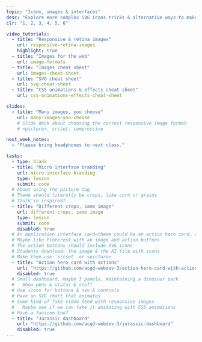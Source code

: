 ```yaml
---
topic: "Icons, images & interfaces"
desc: "Explore more complex SVG icons tricks & alternative ways to make images responsive while working on create few different application interfaces."
clr: "1, 2, 3, 4, 5, 6"

video_tutorials:
  - title: "Responsive & retina images"
    url: responsive-retina-images
    highlight: true
  - title: "Images for the web"
    url: image-formats
  - title: "Images cheat sheet"
    url: images-cheat-sheet
  - title: "SVG cheat sheet"
    url: svg-cheat-sheet
  - title: "CSS animations & effects cheat sheet"
    url: css-animations-effects-cheat-sheet

slides:
  - title: "Many images, you choose"
    url: many-images-you-choose
    # Slide deck about choosing the correct responsive image format
    # <picture>, srcset, compressive

next_week_notes:
  - "Please bring headphones to next class."

tasks:
  - type: blank
  - title: "Micro interface branding"
    url: micro-interface-branding
    type: lesson
    submit: code
  # About using the picture tag
  # Theme should literally be crops, like corn or grains
  # Tzolk'in inspired?
  - title: "Different crops, same image"
    url: different-crops, same image
    type: lesson
    submit: code
    disabled: true
  # An application interface card—theme could be an action hero card, all meta-like
  # Maybe like Pinterest with an image and action buttons
  # The action buttons should include SVG icons
  # Students download: the image & the AI file with icons
  # Make them use `srcset` or <picture>
  - title: "Action hero card with actions"
    url: "https://github.com/acgd-webdev-3/action-hero-card-with-action"
    disabled: true
  # Small dashboard, maybe 3 panels, maintaining a dinosaur park
  #   Show pens & status & stuff
  # Use icons for buttons & nav & controls
  # Have an SVG chart that animates
  # Some kind of fake video feed with responsive images
  #   Maybe see if we can fake it animating with CSS animations
  # Have a favicon too?
  - title: "Jurassic dashboard"
    url: "https://github.com/acgd-webdev-3/jurassic-dashboard"
    disabled: true
---
```

